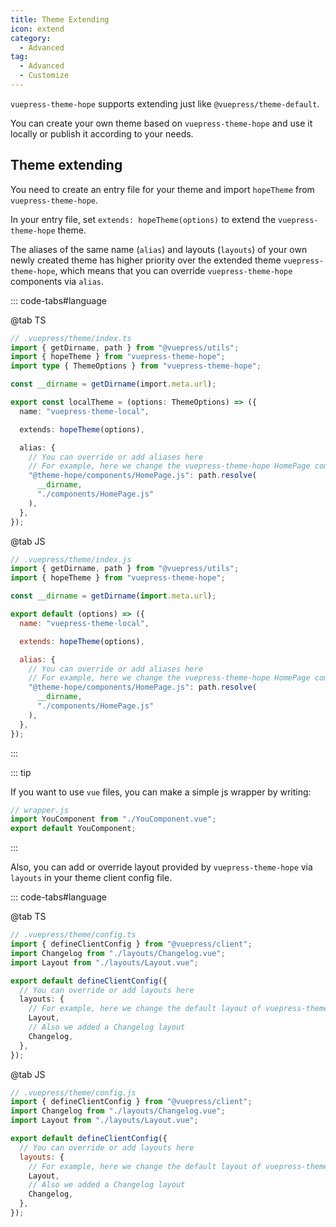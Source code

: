 ```yaml
---
title: Theme Extending
icon: extend
category:
  - Advanced
tag:
  - Advanced
  - Customize
---
```


`vuepress-theme-hope` supports extending just like `@vuepress/theme-default`.

You can create your own theme based on `vuepress-theme-hope` and use it locally or publish it according to your needs.

## Theme extending

You need to create an entry file for your theme and import `hopeTheme` from `vuepress-theme-hope`.

In your entry file, set `extends: hopeTheme(options)` to extend the `vuepress-theme-hope` theme.

The aliases of the same name (`alias`) and layouts (`layouts`) of your own newly created theme has higher priority over the extended theme `vuepress-theme-hope`, which means that you can override `vuepress-theme-hope` components via `alias`.

::: code-tabs#language

@tab TS

```ts
// .vuepress/theme/index.ts
import { getDirname, path } from "@vuepress/utils";
import { hopeTheme } from "vuepress-theme-hope";
import type { ThemeOptions } from "vuepress-theme-hope";

const __dirname = getDirname(import.meta.url);

export const localTheme = (options: ThemeOptions) => ({
  name: "vuepress-theme-local",

  extends: hopeTheme(options),

  alias: {
    // You can override or add aliases here
    // For example, here we change the vuepress-theme-hope HomePage component to components/HomePage.js under our own theme
    "@theme-hope/components/HomePage.js": path.resolve(
      __dirname,
      "./components/HomePage.js"
    ),
  },
});
```

@tab JS

```js
// .vuepress/theme/index.js
import { getDirname, path } from "@vuepress/utils";
import { hopeTheme } from "vuepress-theme-hope";

const __dirname = getDirname(import.meta.url);

export default (options) => ({
  name: "vuepress-theme-local",

  extends: hopeTheme(options),

  alias: {
    // You can override or add aliases here
    // For example, here we change the vuepress-theme-hope HomePage component to components/HomePage.js under our own theme
    "@theme-hope/components/HomePage.js": path.resolve(
      __dirname,
      "./components/HomePage.js"
    ),
  },
});
```

:::

::: tip

If you want to use `vue` files, you can make a simple js wrapper by writing:

```js
// wrapper.js
import YouComponent from "./YouComponent.vue";
export default YouComponent;
```

:::

Also, you can add or override layout provided by `vuepress-theme-hope` via `layouts` in your theme client config file.

::: code-tabs#language

@tab TS

```ts
// .vuepress/theme/config.ts
import { defineClientConfig } from "@vuepress/client";
import Changelog from "./layouts/Changelog.vue";
import Layout from "./layouts/Layout.vue";

export default defineClientConfig({
  // You can override or add layouts here
  layouts: {
    // For example, here we change the default layout of vuepress-theme-hope to layouts/Layout.vue under our own theme
    Layout,
    // Also we added a Changelog layout
    Changelog,
  },
});
```

@tab JS

```js
// .vuepress/theme/config.js
import { defineClientConfig } from "@vuepress/client";
import Changelog from "./layouts/Changelog.vue";
import Layout from "./layouts/Layout.vue";

export default defineClientConfig({
  // You can override or add layouts here
  layouts: {
    // For example, here we change the default layout of vuepress-theme-hope to layouts/Layout.vue under our own theme
    Layout,
    // Also we added a Changelog layout
    Changelog,
  },
});
```
